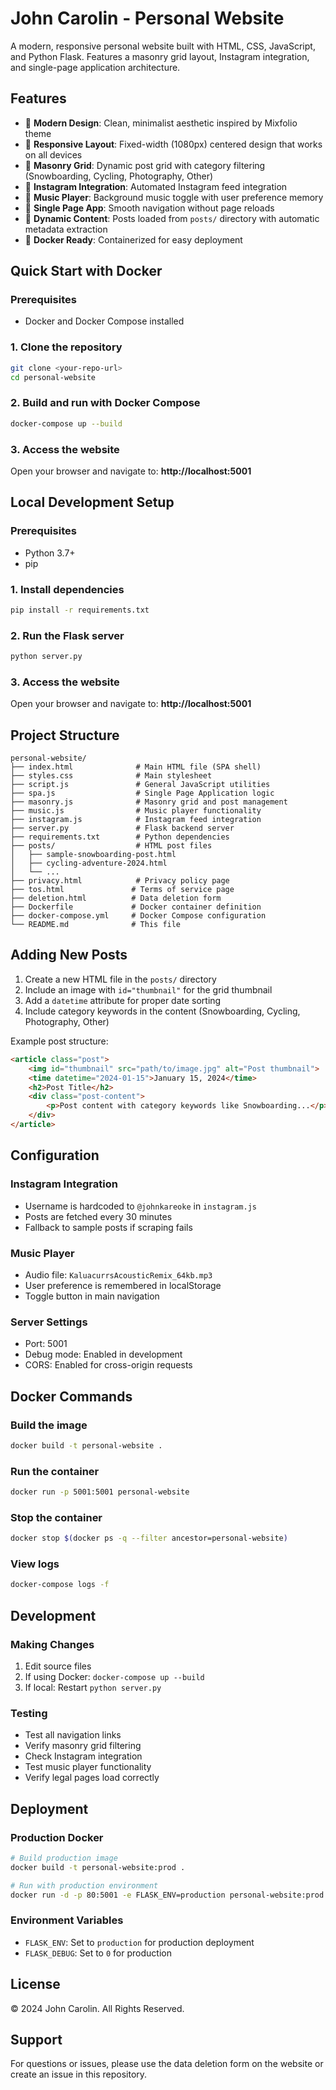 # John Carolin - Personal Website

A modern, responsive personal website built with HTML, CSS, JavaScript, and Python Flask. Features a masonry grid layout, Instagram integration, and single-page application architecture.

## Features

- 🎨 **Modern Design**: Clean, minimalist aesthetic inspired by Mixfolio theme
- 📱 **Responsive Layout**: Fixed-width (1080px) centered design that works on all devices
- 🧱 **Masonry Grid**: Dynamic post grid with category filtering (Snowboarding, Cycling, Photography, Other)
- 📸 **Instagram Integration**: Automated Instagram feed integration
- 🎵 **Music Player**: Background music toggle with user preference memory
- 🔄 **Single Page App**: Smooth navigation without page reloads
- 📝 **Dynamic Content**: Posts loaded from `posts/` directory with automatic metadata extraction
- 🐳 **Docker Ready**: Containerized for easy deployment

## Quick Start with Docker

### Prerequisites
- Docker and Docker Compose installed

### 1. Clone the repository
```bash
git clone <your-repo-url>
cd personal-website
```

### 2. Build and run with Docker Compose
```bash
docker-compose up --build
```

### 3. Access the website
Open your browser and navigate to: **http://localhost:5001**

## Local Development Setup

### Prerequisites
- Python 3.7+
- pip

### 1. Install dependencies
```bash
pip install -r requirements.txt
```

### 2. Run the Flask server
```bash
python server.py
```

### 3. Access the website
Open your browser and navigate to: **http://localhost:5001**

## Project Structure

```
personal-website/
├── index.html              # Main HTML file (SPA shell)
├── styles.css              # Main stylesheet
├── script.js               # General JavaScript utilities
├── spa.js                  # Single Page Application logic
├── masonry.js              # Masonry grid and post management
├── music.js                # Music player functionality
├── instagram.js            # Instagram feed integration
├── server.py               # Flask backend server
├── requirements.txt        # Python dependencies
├── posts/                  # HTML post files
│   ├── sample-snowboarding-post.html
│   ├── cycling-adventure-2024.html
│   └── ...
├── privacy.html            # Privacy policy page
├── tos.html               # Terms of service page
├── deletion.html          # Data deletion form
├── Dockerfile             # Docker container definition
├── docker-compose.yml     # Docker Compose configuration
└── README.md              # This file
```

## Adding New Posts

1. Create a new HTML file in the `posts/` directory
2. Include an image with `id="thumbnail"` for the grid thumbnail
3. Add a `datetime` attribute for proper date sorting
4. Include category keywords in the content (Snowboarding, Cycling, Photography, Other)

Example post structure:
```html
<article class="post">
    <img id="thumbnail" src="path/to/image.jpg" alt="Post thumbnail">
    <time datetime="2024-01-15">January 15, 2024</time>
    <h2>Post Title</h2>
    <div class="post-content">
        <p>Post content with category keywords like Snowboarding...</p>
    </div>
</article>
```

## Configuration

### Instagram Integration
- Username is hardcoded to `@johnkareoke` in `instagram.js`
- Posts are fetched every 30 minutes
- Fallback to sample posts if scraping fails

### Music Player
- Audio file: `KaluacurrsAcousticRemix_64kb.mp3`
- User preference is remembered in localStorage
- Toggle button in main navigation

### Server Settings
- Port: 5001
- Debug mode: Enabled in development
- CORS: Enabled for cross-origin requests

## Docker Commands

### Build the image
```bash
docker build -t personal-website .
```

### Run the container
```bash
docker run -p 5001:5001 personal-website
```

### Stop the container
```bash
docker stop $(docker ps -q --filter ancestor=personal-website)
```

### View logs
```bash
docker-compose logs -f
```

## Development

### Making Changes
1. Edit source files
2. If using Docker: `docker-compose up --build`
3. If local: Restart `python server.py`

### Testing
- Test all navigation links
- Verify masonry grid filtering
- Check Instagram integration
- Test music player functionality
- Verify legal pages load correctly

## Deployment

### Production Docker
```bash
# Build production image
docker build -t personal-website:prod .

# Run with production environment
docker run -d -p 80:5001 -e FLASK_ENV=production personal-website:prod
```

### Environment Variables
- `FLASK_ENV`: Set to `production` for production deployment
- `FLASK_DEBUG`: Set to `0` for production

## License

© 2024 John Carolin. All Rights Reserved.

## Support

For questions or issues, please use the data deletion form on the website or create an issue in this repository. 